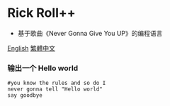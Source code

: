 # Rick Roll++
- 基于歌曲《Never Gonna Give You UP》的编程语言

[English](README.md) [繁體中文](README_zh_tw.md)

### 输出一个 Hello world
```
#you know the rules and so do I
never gonna tell "Hello world"
say goodbye
```
